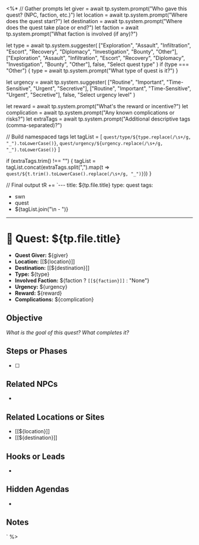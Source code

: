 <%*
// Gather prompts
let giver = await tp.system.prompt("Who gave this quest? (NPC, faction, etc.)")
let location = await tp.system.prompt("Where does the quest start?")
let destination = await tp.system.prompt("Where does the quest take place or end?")
let faction = await tp.system.prompt("What faction is involved (if any)?")

let type = await tp.system.suggester(
  ["Exploration", "Assault", "Infiltration", "Escort", "Recovery", "Diplomacy", "Investigation", "Bounty", "Other"],
  ["Exploration", "Assault", "Infiltration", "Escort", "Recovery", "Diplomacy", "Investigation", "Bounty", "Other"],
  false,
  "Select quest type"
)
if (type === "Other") {
  type = await tp.system.prompt("What type of quest is it?")
}

let urgency = await tp.system.suggester(
  ["Routine", "Important", "Time-Sensitive", "Urgent", "Secretive"],
  ["Routine", "Important", "Time-Sensitive", "Urgent", "Secretive"],
  false,
  "Select urgency level"
)

let reward = await tp.system.prompt("What's the reward or incentive?")
let complication = await tp.system.prompt("Any known complications or risks?")
let extraTags = await tp.system.prompt("Additional descriptive tags (comma-separated)?")

// Build namespaced tags
let tagList = [
  `quest/type/${type.replace(/\s+/g, "_").toLowerCase()}`,
  `quest/urgency/${urgency.replace(/\s+/g, "_").toLowerCase()}`
]

if (extraTags.trim() !== "") {
  tagList = tagList.concat(extraTags.split(",").map(t => `quest/${t.trim().toLowerCase().replace(/\s+/g, "_")}`))
}

// Final output
tR += `---
title: ${tp.file.title}
type: quest
tags:
  - swn
  - quest
  - ${tagList.join("\n  - ")}
---

# 🧭 Quest: ${tp.file.title}

- **Quest Giver:** ${giver}
- **Location:** [[${location}]]
- **Destination:** [[${destination}]]
- **Type:** ${type}
- **Involved Faction:** ${faction ? `[[${faction}]]` : "None"}
- **Urgency:** ${urgency}
- **Reward:** ${reward}
- **Complications:** ${complication}

## Objective

_What is the goal of this quest? What completes it?_

## Steps or Phases

- [ ]

## Related NPCs

- 

## Related Locations or Sites

- [[${location}]]
- [[${destination}]]

## Hooks or Leads

- 

## Hidden Agendas

- 

## Notes
`
%>
